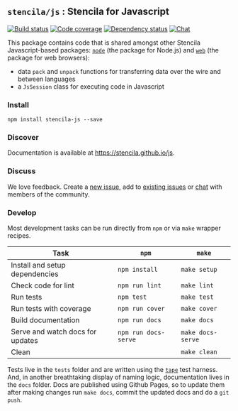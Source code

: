 ## `stencila/js` : Stencila for Javascript

[![Build status](https://travis-ci.org/stencila/js.svg?branch=master)](https://travis-ci.org/stencila/js)
[![Code coverage](https://codecov.io/gh/stencila/js/branch/master/graph/badge.svg)](https://codecov.io/gh/stencila/js)
[![Dependency status](https://david-dm.org/stencila/js.svg)](https://david-dm.org/stencila/js)
[![Chat](https://badges.gitter.im/stencila/stencila.svg)](https://gitter.im/stencila/stencila)

This package contains code that is shared amongst other Stencila Javascript-based packages: [`node`](https://github.com/stencila/node) (the package for Node.js) and [`web`](https://github.com/stencila/node) (the package for web browsers):

- data `pack` and `unpack` functions for transferring data over the wire and between languages
- a `JsSession` class for executing code in Javascript

### Install

```
npm install stencila-js --save
```

### Discover

Documentation is available at https://stencila.github.io/js.


### Discuss

We love feedback. Create a [new issue](https://github.com/stencila/js/issues/new), add to [existing issues](https://github.com/stencila/js/issues) or [chat](https://gitter.im/stencila/stencila) with members of the community.


### Develop

Most development tasks can be run directly from `npm` or via `make` wrapper recipes.

Task                                                    |`npm`                  | `make`          |
------------------------------------------------------- |-----------------------|-----------------|    
Install and setup dependencies                          | `npm install`         | `make setup`
Check code for lint                                     | `npm run lint`        | `make lint`
Run tests                                               | `npm test`            | `make test`
Run tests with coverage                                 | `npm run cover`       | `make cover`
Build documentation                                     | `npm run docs`        | `make docs`
Serve and watch docs for updates                        | `npm run docs-serve`  | `make docs-serve`
Clean                                                   |                       | `make clean`

Tests live in the `tests` folder and are written using the [`tape`](https://github.com/substack/tape) test harness. And, in another breathtaking display of naming logic, documentation lives in the `docs` folder. Docs are published using Github Pages, so to update them after making changes run `make docs`, commit the updated docs and do a `git push`.
